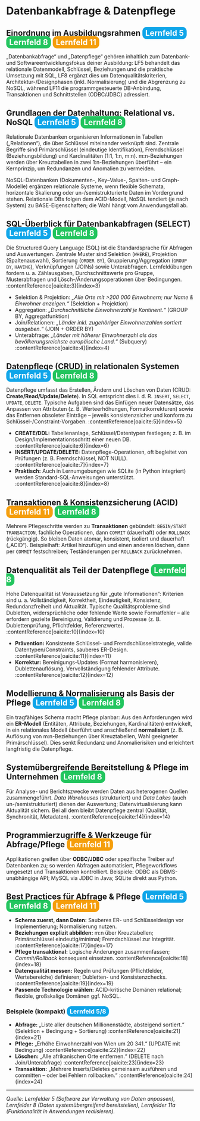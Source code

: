 <h1>Datenbankabfrage & Datenpflege</h1>

<h2>Einordnung im Ausbildungsrahmen <span style="background-color:#0ea5e9; color:white; padding:4px 8px; border-radius:12px;">Lernfeld 5</span> <span style="background-color:#22c55e; color:white; padding:4px 8px; border-radius:12px;">Lernfeld 8</span> <span style="background-color:#f59e0b; color:white; padding:4px 8px; border-radius:12px;">Lernfeld 11</span></h2>
<p>„Datenbankabfrage“ und „Datenpflege“ gehören inhaltlich zum Datenbank- und Softwareentwicklungsfokus deiner Ausbildung: LF5 behandelt das relationale Datenmodell, Schlüssel, Beziehungen und die praktische Umsetzung mit SQL, LF8 ergänzt dies um Datenqualitätskriterien, Architektur-/Designphasen (inkl. Normalisierung) und die Abgrenzung zu NoSQL, während LF11 die programmgesteuerte DB-Anbindung, Transaktionen und Schnittstellen (ODBC/JDBC) adressiert. </p>

<h2>Grundlagen der Datenhaltung: Relational vs. NoSQL <span style="background-color:#0ea5e9; color:white; padding:4px 8px; border-radius:12px;">Lernfeld 5</span> <span style="background-color:#22c55e; color:white; padding:4px 8px; border-radius:12px;">Lernfeld 8</span></h2>
<p>Relationale Datenbanken organisieren Informationen in Tabellen („Relationen“), die über Schlüssel miteinander verknüpft sind. Zentrale Begriffe sind Primärschlüssel (eindeutige Identifikation), Fremdschlüssel (Beziehungsbildung) und Kardinalitäten (1:1, 1:n, m:n). m:n-Beziehungen werden über Kreuztabellen in zwei 1:n-Beziehungen überführt – ein Kernprinzip, um Redundanzen und Anomalien zu vermeiden. </p>
<p>NoSQL-Datenbanken (Dokumenten-, Key–Value-, Spalten- und Graph-Modelle) ergänzen relationale Systeme, wenn flexible Schemata, horizontale Skalierung oder un-/semistrukturierte Daten im Vordergrund stehen. Relationale DBs folgen dem ACID-Modell, NoSQL tendiert (je nach System) zu BASE-Eigenschaften; die Wahl hängt vom Anwendungsfall ab. </p>

<h2>SQL-Überblick für Datenbankabfragen (SELECT) <span style="background-color:#0ea5e9; color:white; padding:4px 8px; border-radius:12px;">Lernfeld 5</span> <span style="background-color:#22c55e; color:white; padding:4px 8px; border-radius:12px;">Lernfeld 8</span></h2>
<p>Die Structured Query Language (SQL) ist die Standardsprache für Abfragen und Auswertungen. Zentrale Muster sind Selektion (<code>WHERE</code>), Projektion (Spaltenauswahl), Sortierung (<code>ORDER BY</code>), Gruppierung/Aggregation (<code>GROUP BY</code>, <code>HAVING</code>), Verknüpfungen (JOINs) sowie Unterabfragen. Lernfeldübungen fordern u. a. Zählausgaben, Durchschnittswerte pro Gruppe, Musterabfragen und Lösch-/Änderungsoperationen über Bedingungen. :contentReference[oaicite:3]{index=3}</p>
<ul>
  <li>Selektion & Projektion: <em>„Alle Orte mit &gt;200 000 Einwohnern; nur Name &amp; Einwohner anzeigen.“</em> (Selektion + Projektion)</li>
  <li>Aggregation: <em>„Durchschnittliche Einwohnerzahl je Kontinent.“</em> (GROUP BY, Aggregatfunktion)</li>
  <li>Join/Relationen: <em>„Länder inkl. zugehöriger Einwohnerzahlen sortiert ausgeben.“</em> (JOIN + ORDER BY)</li>
  <li>Unterabfrage: <em>„Länder mit höherer Einwohnerzahl als das bevölkerungsreichste europäische Land.“</em> (Subquery) :contentReference[oaicite:4]{index=4}</li>
</ul>

<h2>Datenpflege (CRUD) in relationalen Systemen <span style="background-color:#0ea5e9; color:white; padding:4px 8px; border-radius:12px;">Lernfeld 5</span> <span style="background-color:#22c55e; color:white; padding:4px 8px; border-radius:12px;">Lernfeld 8</span></h2>
<p>Datenpflege umfasst das Erstellen, Ändern und Löschen von Daten (CRUD: <strong>Create/Read/Update/Delete</strong>). In SQL entspricht dies i. d. R. <code>INSERT</code>, <code>SELECT</code>, <code>UPDATE</code>, <code>DELETE</code>. Typische Aufgaben sind das Einfügen neuer Datensätze, das Anpassen von Attributen (z. B. Werteerhöhungen, Formatkorrekturen) sowie das Entfernen obsoleter Einträge – jeweils konsistenzsicher und konform zu Schlüssel-/Constraint-Vorgaben. :contentReference[oaicite:5]{index=5}</p>
<ul>
  <li><strong>CREATE/DDL:</strong> Tabellenanlage, Schlüssel/Datentypen festlegen; z. B. im Design/Implementationsschritt einer neuen DB. :contentReference[oaicite:6]{index=6}</li>
  <li><strong>INSERT/UPDATE/DELETE:</strong> Datenpflege-Operationen, oft begleitet von Prüfungen (z. B. Fremdschlüssel, NOT NULL). :contentReference[oaicite:7]{index=7}</li>
  <li><strong>Praktisch:</strong> Auch in Lernumgebungen wie SQLite (in Python integriert) werden Standard-SQL-Anweisungen unterstützt. :contentReference[oaicite:8]{index=8}</li>
</ul>

<h2>Transaktionen & Konsistenzsicherung (ACID) <span style="background-color:#f59e0b; color:white; padding:4px 8px; border-radius:12px;">Lernfeld 11</span> <span style="background-color:#22c55e; color:white; padding:4px 8px; border-radius:12px;">Lernfeld 8</span></h2>
<p>Mehrere Pflegeschritte werden zu <strong>Transaktionen</strong> gebündelt: <code>BEGIN/START TRANSACTION</code>, fachliche Operationen, dann <code>COMMIT</code> (dauerhaft) oder <code>ROLLBACK</code> (rückgängig). So bleiben Daten atomar, konsistent, isoliert und dauerhaft („ACID“). Beispielhaft: Artikel hinzufügen und einen anderen löschen, dann per <code>COMMIT</code> festschreiben; Teständerungen per <code>ROLLBACK</code> zurücknehmen. </p>

<h2>Datenqualität als Teil der Datenpflege <span style="background-color:#22c55e; color:white; padding:4px 8px; border-radius:12px;">Lernfeld 8</span></h2>
<p>Hohe Datenqualität ist Voraussetzung für „gute Informationen“: Kriterien sind u. a. Vollständigkeit, Korrektheit, Eindeutigkeit, Konsistenz, Redundanzfreiheit und Aktualität. Typische Qualitätsprobleme sind Dubletten, widersprüchliche oder fehlende Werte sowie Formatfehler – alle erfordern gezielte Bereinigung, Validierung und Prozesse (z. B. Dublettenprüfung, Pflichtfelder, Referenzwerte). :contentReference[oaicite:10]{index=10}</p>
<ul>
  <li><strong>Prävention:</strong> Konsistente Schlüssel- und Fremdschlüsselstrategie, valide Datentypen/Constraints, sauberes ER-Design. :contentReference[oaicite:11]{index=11}</li>
  <li><strong>Korrektur:</strong> Bereinigungs-Updates (Format harmonisieren), Dublettenauflösung, Vervollständigung fehlender Attribute. :contentReference[oaicite:12]{index=12}</li>
</ul>

<h2>Modellierung & Normalisierung als Basis der Pflege <span style="background-color:#0ea5e9; color:white; padding:4px 8px; border-radius:12px;">Lernfeld 5</span> <span style="background-color:#22c55e; color:white; padding:4px 8px; border-radius:12px;">Lernfeld 8</span></h2>
<p>Ein tragfähiges Schema macht Pflege planbar: Aus den Anforderungen wird ein <strong>ER-Modell</strong> (Entitäten, Attribute, Beziehungen, Kardinalitäten) entwickelt, in ein relationales Modell überführt und anschließend <strong>normalisiert</strong> (z. B. Auflösung von m:n-Beziehungen über Kreuztabellen, Wahl geeigneter Primärschlüssel). Dies senkt Redundanz und Anomalierisiken und erleichtert langfristig die Datenpflege. </p>

<h2>Systemübergreifende Bereitstellung & Pflege im Unternehmen <span style="background-color:#22c55e; color:white; padding:4px 8px; border-radius:12px;">Lernfeld 8</span></h2>
<p>Für Analyse- und Berichtszwecke werden Daten aus heterogenen Quellen zusammengeführt. <em>Data Warehouses</em> (strukturiert) und <em>Data Lakes</em> (auch un-/semistrukturiert) dienen der Auswertung; Datenvirtualisierung kann Aktualität sichern. Bei all dem bleibt Datenpflege zentral (Qualität, Synchronität, Metadaten). :contentReference[oaicite:14]{index=14}</p>

<h2>Programmierzugriffe & Werkzeuge für Abfrage/Pflege <span style="background-color:#f59e0b; color:white; padding:4px 8px; border-radius:12px;">Lernfeld 11</span></h2>
<p>Applikationen greifen über <strong>ODBC/JDBC</strong> oder spezifische Treiber auf Datenbanken zu; so werden Abfragen automatisiert, Pflegeworkflows umgesetzt und Transaktionen kontrolliert. Beispiele: ODBC als DBMS-unabhängige API; MySQL via JDBC in Java; SQLite direkt aus Python. </p>

<h2>Best Practices für Abfrage & Pflege <span style="background-color:#0ea5e9; color:white; padding:4px 8px; border-radius:12px;">Lernfeld 5</span> <span style="background-color:#22c55e; color:white; padding:4px 8px; border-radius:12px;">Lernfeld 8</span> <span style="background-color:#f59e0b; color:white; padding:4px 8px; border-radius:12px;">Lernfeld 11</span></h2>
<ul>
  <li><strong>Schema zuerst, dann Daten:</strong> Sauberes ER- und Schlüsseldesign vor Implementierung; Normalisierung nutzen. </li>
  <li><strong>Beziehungen explizit abbilden:</strong> m:n über Kreuztabellen; Primärschlüssel eindeutig/minimal; Fremdschlüssel zur Integrität. :contentReference[oaicite:17]{index=17}</li>
  <li><strong>Pflege transaktional:</strong> Logische Änderungen zusammenfassen; <em>Commit/Rollback</em> konsequent einsetzen. :contentReference[oaicite:18]{index=18}</li>
  <li><strong>Datenqualität messen:</strong> Regeln und Prüfungen (Pflichtfelder, Wertebereiche) definieren; Dubletten- und Konsistenzchecks. :contentReference[oaicite:19]{index=19}</li>
  <li><strong>Passende Technologie wählen:</strong> ACID-kritische Domänen relational; flexible, großskalige Domänen ggf. NoSQL. </li>
</ul>

<h3>Beispiele (kompakt) <span style="background-color:#0ea5e9; color:white; padding:4px 8px; border-radius:12px;">Lernfeld 5/8</span></h3>
<ul>
  <li><strong>Abfrage:</strong> „Liste aller deutschen Millionenstädte, absteigend sortiert.“ (Selektion + Bedingung + Sortierung) :contentReference[oaicite:21]{index=21}</li>
  <li><strong>Pflege:</strong> „Erhöhe Einwohnerzahl von Wien um 20 341.“ (UPDATE mit Bedingung) :contentReference[oaicite:22]{index=22}</li>
  <li><strong>Löschen:</strong> „Alle afrikanischen Orte entfernen.“ (DELETE nach Join/Unterabfrage) :contentReference[oaicite:23]{index=23}</li>
  <li><strong>Transaktion:</strong> „Mehrere Inserts/Deletes gemeinsam ausführen und committen – oder bei Fehlern rollbacken.“ :contentReference[oaicite:24]{index=24}</li>
</ul>

<hr>
<p><em>Quelle: Lernfelder 5 (Software zur Verwaltung von Daten anpassen), Lernfelder 8 (Daten systemübergreifend bereitstellen), Lernfelder 11a (Funktionalität in Anwendungen realisieren).</em></p>
